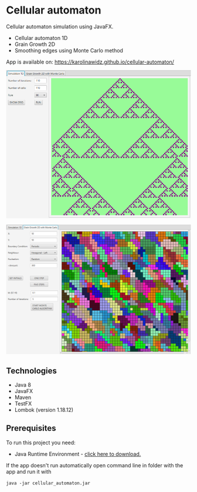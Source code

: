 # Cellular automaton
Cellular automaton simulation using JavaFX. 
- Cellular automaton 1D
- Grain Growth 2D
- Smoothing edges using Monte Carlo method

App is available on: https://karolinawidz.github.io/cellular-automaton/

![CA simulation](./simulation.PNG) 

![CA Grain Growth](./grainGrowth.PNG)

## Technologies
- Java 8
- JavaFX
- Maven
- TestFX
- Lombok (version 1.18.12)

## Prerequisites
  To run this project you need:
  <ul>
    <li>Java Runtime Environment - <a href=https://www.java.com/pl/download/> click here to download.</a></li>
  </ul>
  
  If the app doesn't run automatically open command line in folder with the app and run it with
  ```
  java -jar cellular_automaton.jar
  ```
